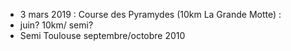 - 3 mars 2019 : Course des Pyramydes (10km La Grande Motte) :
- juin? 10km/ semi?
- Semi Toulouse septembre/octobre 2010